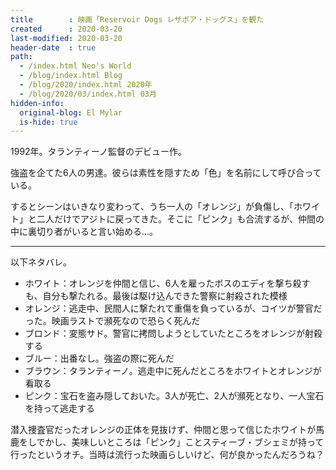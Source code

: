 ```yaml
---
title        : 映画「Reservoir Dogs レザボア・ドッグス」を観た
created      : 2020-03-20
last-modified: 2020-03-20
header-date  : true
path:
  - /index.html Neo's World
  - /blog/index.html Blog
  - /blog/2020/index.html 2020年
  - /blog/2020/03/index.html 03月
hidden-info:
  original-blog: El Mylar
  is-hide: true
---
```


1992年。タランティーノ監督のデビュー作。

強盗を企てた6人の男達。彼らは素性を隠すため「色」を名前にして呼び合っている。

するとシーンはいきなり変わって、うち一人の「オレンジ」が負傷し、「ホワイト」と二人だけでアジトに戻ってきた。そこに「ピンク」も合流するが、仲間の中に裏切り者がいると言い始める…。

---

以下ネタバレ。

- ホワイト：オレンジを仲間と信じ、6人を雇ったボスのエディを撃ち殺すも、自分も撃たれる。最後は駆け込んできた警察に射殺された模様
- オレンジ：逃走中、民間人に撃たれて重傷を負っているが、コイツが警官だった。映画ラストで瀕死なので恐らく死んだ
- ブロンド：変態サド。警官に拷問しようとしていたところをオレンジが射殺する
- ブルー：出番なし。強盗の際に死んだ
- ブラウン：タランティーノ。逃走中に死んだところをホワイトとオレンジが看取る
- ピンク：宝石を盗み隠しておいた。3人が死亡、2人が瀕死となり、一人宝石を持って逃走する

潜入捜査官だったオレンジの正体を見抜けず、仲間と思って信じたホワイトが馬鹿をしでかし、美味しいところは「ピンク」ことスティーブ・ブシェミが持って行ったというオチ。当時は流行った映画らしいけど、何が良かったんだろうね？
